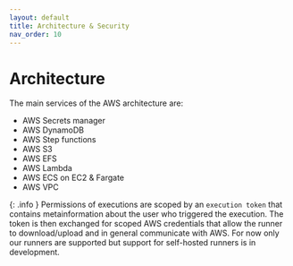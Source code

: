 ```yaml
---
layout: default
title: Architecture & Security
nav_order: 10
---
```


# Architecture

The main services of the AWS architecture are:

- AWS Secrets manager
- AWS DynamoDB
- AWS Step functions
- AWS S3
- AWS EFS
- AWS Lambda
- AWS ECS on EC2 & Fargate
- AWS VPC

{: .info }
Permissions of executions are scoped by an `execution token` that contains metainformation about the user who triggered the execution. The token is then exchanged for scoped AWS credentials that allow the runner to download/upload and in general communicate with AWS. For now only our runners are supported but support for self-hosted runners is in development.
